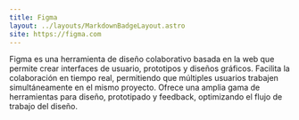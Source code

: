 ```yaml
---
title: Figma
layout: ../layouts/MarkdownBadgeLayout.astro
site: https://figma.com
---
```


Figma es una herramienta de diseño colaborativo basada en la web que permite crear interfaces de usuario, prototipos y diseños gráficos. Facilita la colaboración en tiempo real, permitiendo que múltiples usuarios trabajen simultáneamente en el mismo proyecto. Ofrece una amplia gama de herramientas para diseño, prototipado y feedback, optimizando el flujo de trabajo del diseño.